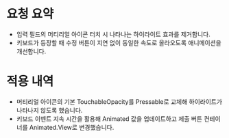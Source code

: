 # 요청 요약
- 입력 필드의 머티리얼 아이콘 터치 시 나타나는 하이라이트 효과를 제거합니다.
- 키보드가 등장할 때 수정 버튼이 지연 없이 동일한 속도로 올라오도록 애니메이션을 개선합니다.

# 적용 내역
- 머티리얼 아이콘의 기본 TouchableOpacity를 Pressable로 교체해 하이라이트가 나타나지 않도록 했습니다.
- 키보드 이벤트 지속 시간을 활용해 Animated 값을 업데이트하고 제출 버튼 컨테이너를 Animated.View로 변경했습니다.
